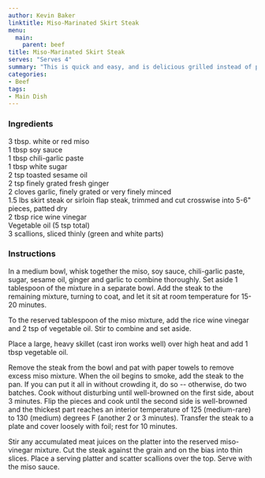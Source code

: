 ```yaml
---
author: Kevin Baker
linktitle: Miso-Marinated Skirt Steak
menu:
  main:
    parent: beef
title: Miso-Marinated Skirt Steak
serves: "Serves 4"
summary: "This is quick and easy, and is delicious grilled instead of pan-seared."
categories:
- Beef
tags:
- Main Dish
---
```

### Ingredients

<div class="ingredient-list">

3 tbsp. white or red miso  
1 tbsp soy sauce  
1 tbsp chili-garlic paste  
1 tbsp white sugar  
2 tsp toasted sesame oil  
2 tsp finely grated fresh ginger  
2 cloves garlic, finely grated or very finely minced  
1.5 lbs skirt steak or sirloin flap steak, trimmed and cut crosswise into 5-6" pieces, patted dry  
2 tbsp rice wine vinegar  
Vegetable oil (5 tsp total)  
3 scallions, sliced thinly (green and white parts)  

</div>

### Instructions
In a medium bowl, whisk together the miso, soy sauce, chili-garlic paste, sugar, sesame oil, ginger and garlic to combine thoroughly. Set aside 1 tablespoon of the mixture in a separate bowl.  Add the steak to the remaining mixture, turning to coat, and let it sit at room temperature for 15-20 minutes.

To the reserved tablespoon of the miso mixture, add the rice wine vinegar and 2 tsp of vegetable oil. Stir to combine and set aside.

Place a large, heavy skillet (cast iron works well) over high heat and add 1 tbsp vegetable oil.

Remove the steak from the bowl and pat with paper towels to remove excess miso mixture.  When the oil begins to smoke, add the steak to the pan.  If you can put it all in without crowding it, do so -- otherwise, do two batches. Cook without disturbing until well-browned on the first side, about 3 minutes. Flip the pieces and cook until the second side is well-browned and the thickest part reaches an interior temperature of 125 (medium-rare) to 130 (medium) degrees F (another 2 or 3 minutes).  Transfer the steak to a plate and cover loosely with foil; rest for 10 minutes.

Stir any accumulated meat juices on the platter into the reserved miso-vinegar mixture.  Cut the steak against the grain and on the bias into thin slices.  Place a serving platter and scatter scallions over the top. Serve with the miso sauce.
